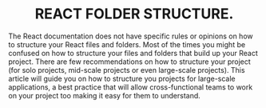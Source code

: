 <h1 align='center'>REACT FOLDER STRUCTURE.</h1>

The React documentation does not have specific rules or opinions on how to structure your React files and folders. Most of the times you might be confused on how to structure your files and folders that build up your React project. There are few recommendations on how to structure your project (for solo projects, mid-scale projects or even large-scale projects). This article will guide you on how to structure you projects for large-scale applications, a best practice that will allow cross-functional teams to work on your project too making it easy for them to understand.
